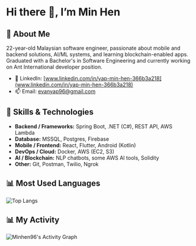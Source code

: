 # Hi there 👋, I’m Min Hen

## 🚀 About Me
22-year-old Malaysian software engineer, passionate about mobile and backend solutions, AI/ML systems, and learning blockchain-enabled apps. Graduated with a Bachelor's in Software Engineering and currently working on Ant International developer position.  
- 💼 LinkedIn: [www.linkedin.com/in/yap-min-hen-366b3a218](www.linkedin.com/in/yap-min-hen-366b3a218)  
- 📫 Email: [evanyap96@gmail.com](mailto:evanyap96@gmail.com)

## 🧠 Skills & Technologies
- **Backend / Frameworks:** Spring Boot, .NET (C#), REST API, AWS Lambda
- **Database:** MSSQL, Postgres, Firebase  
- **Mobile / Frontend:** React, Flutter, Android (Kotlin)
- **DevOps / Cloud:** Docker, AWS (EC2, S3) 
- **AI / Blockchain:** NLP chatbots, some AWS AI tools, Solidity
- **Other:** Git, Postman, Twilio, Ngrok

## 📊 Most Used Languages
![Top Langs](https://github-readme-stats.vercel.app/api/top-langs/?username=Minhen96&layout=compact&theme=radical)

## 📊 My Activity
![Minhen96's Activity Graph](https://github-readme-activity-graph.vercel.app/graph?username=Minhen96&theme=tokyo-night)
